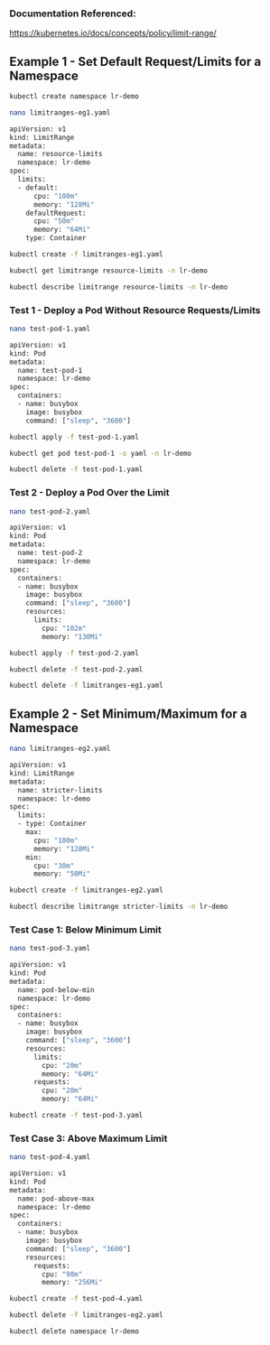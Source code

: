 ### Documentation Referenced:

https://kubernetes.io/docs/concepts/policy/limit-range/

## Example 1 - Set Default Request/Limits for a Namespace
```sh
kubectl create namespace lr-demo
```
```sh
nano limitranges-eg1.yaml
```
```sh
apiVersion: v1
kind: LimitRange
metadata:
  name: resource-limits
  namespace: lr-demo
spec:
  limits:
  - default:
      cpu: "100m"
      memory: "128Mi"
    defaultRequest:
      cpu: "50m"
      memory: "64Mi"
    type: Container
```
```sh
kubectl create -f limitranges-eg1.yaml
```
```sh
kubectl get limitrange resource-limits -n lr-demo

kubectl describe limitrange resource-limits -n lr-demo

```
### Test 1 - Deploy a Pod Without Resource Requests/Limits
```sh
nano test-pod-1.yaml
```
```sh
apiVersion: v1
kind: Pod
metadata:
  name: test-pod-1
  namespace: lr-demo
spec:
  containers:
  - name: busybox
    image: busybox
    command: ["sleep", "3600"]
```
```sh
kubectl apply -f test-pod-1.yaml
```
```sh
kubectl get pod test-pod-1 -o yaml -n lr-demo

kubectl delete -f test-pod-1.yaml
```

### Test 2 - Deploy a Pod Over the Limit
```sh
nano test-pod-2.yaml
```
```sh
apiVersion: v1
kind: Pod
metadata:
  name: test-pod-2
  namespace: lr-demo
spec:
  containers:
  - name: busybox
    image: busybox
    command: ["sleep", "3600"]
    resources:
      limits:
        cpu: "102m"
        memory: "130Mi"
```
```sh
kubectl apply -f test-pod-2.yaml
```
```sh
kubectl delete -f test-pod-2.yaml

kubectl delete -f limitranges-eg1.yaml
```
## Example 2 - Set Minimum/Maximum  for a Namespace
```sh
nano limitranges-eg2.yaml
```
```sh
apiVersion: v1
kind: LimitRange
metadata:
  name: stricter-limits
  namespace: lr-demo
spec:
  limits:
  - type: Container
    max:
      cpu: "100m"
      memory: "128Mi"
    min:
      cpu: "30m"
      memory: "50Mi"
```

```sh
kubectl create -f limitranges-eg2.yaml
```
```sh
kubectl describe limitrange stricter-limits -n lr-demo

```

### Test Case 1: Below Minimum Limit
```sh
nano test-pod-3.yaml
```
```sh
apiVersion: v1
kind: Pod
metadata:
  name: pod-below-min
  namespace: lr-demo
spec:
  containers:
  - name: busybox
    image: busybox
    command: ["sleep", "3600"]
    resources:
      limits:
        cpu: "20m"
        memory: "64Mi"
      requests:
        cpu: "20m"
        memory: "64Mi"
```

```sh
kubectl create -f test-pod-3.yaml
```

### Test Case 3: Above Maximum Limit
```sh
nano test-pod-4.yaml
```
```sh
apiVersion: v1
kind: Pod
metadata:
  name: pod-above-max
  namespace: lr-demo
spec:
  containers:
  - name: busybox
    image: busybox
    command: ["sleep", "3600"]
    resources:
      requests:
        cpu: "90m"
        memory: "256Mi"
```

```sh
kubectl create -f test-pod-4.yaml
```

```sh
kubectl delete -f limitranges-eg2.yaml

kubectl delete namespace lr-demo
```